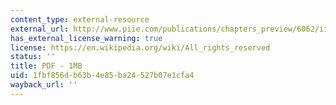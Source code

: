 ```yaml
---
content_type: external-resource
external_url: http://www.piie.com/publications/chapters_preview/6062/iie6062.pdf
has_external_license_warning: true
license: https://en.wikipedia.org/wiki/All_rights_reserved
status: ''
title: PDF - 1MB
uid: 1fbf856d-b63b-4e85-ba24-527b07e1cfa4
wayback_url: ''
---
```

